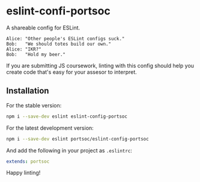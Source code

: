# eslint-confi-portsoc

A shareable config for ESLint.

```
Alice: "Other people's ESLint configs suck."
Bob:   "We should totes build our own."
Alice: "IKR?"
Bob:   "Hold my beer."
```

If you are submitting JS coursework, linting with this config should help you create code that's easy for your assesor to interpret.


## Installation

For the stable version:

```sh
npm i --save-dev eslint eslint-config-portsoc
```

For the latest development version:

```sh
npm i --save-dev eslint portsoc/eslint-config-portsoc
```

And add the following in your project as `.eslintrc`:

```yaml
extends: portsoc
```

Happy linting!

